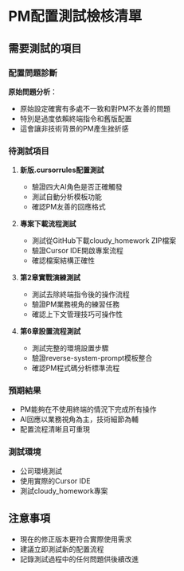 # PM配置測試檢核清單

## 需要測試的項目

### 配置問題診斷
**原始問題分析**：
- 原始設定確實有多處不一致和對PM不友善的問題
- 特別是過度依賴終端指令和舊版配置
- 這會讓非技術背景的PM產生挫折感

### 待測試項目
1. **新版.cursorrules配置測試**
   - 驗證四大AI角色是否正確觸發
   - 測試自動分析模板功能
   - 確認PM友善的回應格式

2. **專案下載流程測試** 
   - 測試從GitHub下載cloudy_homework ZIP檔案
   - 驗證Cursor IDE開啟專案流程
   - 確認檔案結構正確性

3. **第2章實戰演練測試**
   - 測試去除終端指令後的操作流程
   - 驗證PM業務視角的練習任務
   - 確認上下文管理技巧可操作性

4. **第6章設置流程測試**
   - 測試完整的環境設置步驟
   - 驗證reverse-system-prompt模板整合
   - 確認PM程式碼分析標準流程

### 預期結果
- PM能夠在不使用終端的情況下完成所有操作
- AI回應以業務視角為主，技術細節為輔
- 配置流程清晰且可重現

### 測試環境
- 公司環境測試
- 使用實際的Cursor IDE
- 測試cloudy_homework專案

## 注意事項
- 現在的修正版本更符合實際使用需求
- 建議立即測試新的配置流程
- 記錄測試過程中的任何問題供後續改進